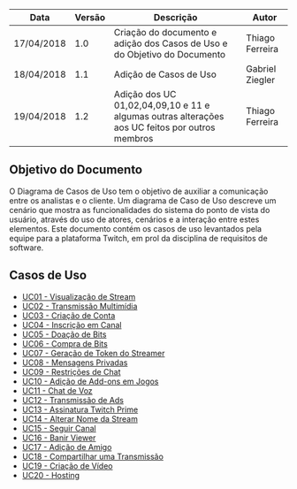 Data|Versão|Descrição|Autor
-----|------|---------|-------
17/04/2018|1.0|Criação do documento e adição dos Casos de Uso e do Objetivo do Documento|Thiago Ferreira|
18/04/2018|1.1|Adição de Casos de Uso|Gabriel Ziegler|
19/04/2018|1.2|Adição dos UC 01,02,04,09,10 e 11 e algumas outras alterações aos UC feitos por outros membros|Thiago Ferreira

## Objetivo do Documento
O Diagrama de Casos de Uso tem o objetivo de auxiliar a comunicação entre os analistas e o cliente. Um diagrama de Caso de Uso descreve um cenário que mostra as funcionalidades do sistema do ponto de vista do usuário, através do uso de atores, cenários e a interação entre estes elementos.
Este documento contém os casos de uso levantados pela equipe para a plataforma Twitch, em prol da disciplina de requisitos de software.

## Casos de Uso

* [UC01 - Visualização de Stream](Visualização-de-Stream)
* [UC02 - Transmissão Multimídia](Transmissão-Multimídia)
* [UC03 - Criação de Conta](Criação-de-Conta)
* [UC04 - Inscrição em Canal](Inscrição-em-Canal)
* [UC05 - Doação de Bits](Doação-de-Bits)
* [UC06 - Compra de Bits](Compra-de-Bits)
* [UC07 - Geração de Token do Streamer](Geração-de-Token-do-Streamer)
* [UC08 - Mensagens Privadas](Mensagens-Privadas)
* [UC09 - Restrições de Chat](Restrições-de-Chat)
* [UC10 - Adição de Add-ons em Jogos](Adição-de-Add-ons-em-Jogos)
* [UC11 - Chat de Voz](Chat-de-Voz)
* [UC12 - Transmissão de Ads](Transmissão-de-Ads)
* [UC13 - Assinatura Twitch Prime](Assinatura-Twitch-Prime)
* [UC14 - Alterar Nome da Stream](Alterar-Nome-da-Stream)
* [UC15 - Seguir Canal](Seguir-Canal)
* [UC16 - Banir Viewer](Banir-Viewer)
* [UC17 - Adição de Amigo](Adição-de-Amigo)
* [UC18 - Compartilhar uma Transmissão](Compartilhar-uma-Transmissão)
* [UC19 - Criação de Vídeo](Criação-de-Vídeo)
* [UC20 - Hosting](Hosting)


